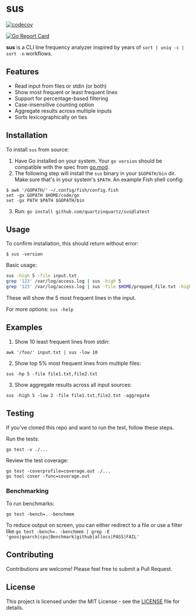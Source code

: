 # sus

[![codecov](https://codecov.io/github/quartzinquartz/sus/graph/badge.svg?token=3ONODB7RK5)](https://codecov.io/github/quartzinquartz/sus)

[![Go Report Card](https://goreportcard.com/badge/github.com/quartzinquartz/sus)](https://goreportcard.com/report/github.com/quartzinquartz/sus)

**sus** is a CLI line frequency analyzer inspired by years of `sort | uniq -c | sort -n` workflows.

## Features

- Read input from files or stdin (or both)
- Show most frequent or least frequent lines
- Support for percentage-based filtering
- Case-insensitive counting option
- Aggregate results across multiple inputs
- Sorts lexicographically on ties

## Installation

To install `sus` from source:

1. Have Go installed on your system. Your `go version` should be compatible with the spec from [go.mod](go.mod). 
2. The following step will install the `sus` binary in your `$GOPATH/bin` dir. Make sure that's in your system's `$PATH`. An example Fish shell config:
```fish
$ awk '/GOPATH/' ~/.config/fish/config.fish
set -gx GOPATH $HOME/code/go
set -gx PATH $PATH $GOPATH/bin
```
3. Run: `go install github.com/quartzinquartz/sus@latest`

## Usage

To confirm installation, this should return without error:

```fish
$ sus -version
```

Basic usage:

```bash
sus -high 5 -file input.txt
grep '123' /var/log/access.log | sus -high 5
grep '123' /var/log/access.log | sus -file $HOME/prepped_file.txt -high 5 -aggregate
```
These will show the 5 most frequent lines in the input.

For more options: `sus -help`

## Examples

1. Show 10 least frequent lines from stdin:
```
awk '/foo/' input.txt | sus -low 10
```
2. Show top 5% most frequent lines from multiple files:
```
sus -hp 5 -file file1.txt,file2.txt
```
3. Show aggregate results across all input sources:
```
sus -high 5 -low 2 -file file1.txt,file2.txt -aggregate
```

## Testing

If you've cloned this repo and want to run the test, follow these steps.

Run the tests:
```
go test -v ./...
```

Review the test coverage:
```
go test -coverprofile=coverage.out ./...
go tool cover -func=coverage.out
```

### Benchmarking

To run benchmarks:
```
go test -bench=. -benchmem
```

To reduce output on screen, you can either redirect to a file or use a filter like `go test -bench=. -benchmem | grep -E 'goos|goarch|cpu|Benchmark|github|allocs|PASS|FAIL'`

## Contributing

Contributions are welcome! Please feel free to submit a Pull Request.

## License

This project is licensed under the MIT License - see the [LICENSE](LICENSE) file for details.
